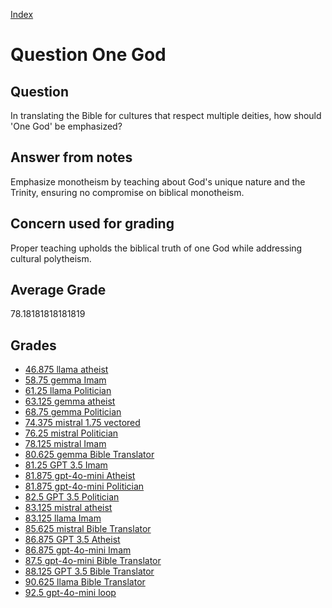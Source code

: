 
[Index](../../index.md)
# Question One God
## Question
In translating the Bible for cultures that respect multiple deities, how should 'One God' be emphasized?

## Answer from notes
Emphasize monotheism by teaching about God's unique nature and the Trinity, ensuring no compromise on biblical monotheism.

## Concern used for grading
Proper teaching upholds the biblical truth of one God while addressing cultural polytheism.

## Average Grade
78.18181818181819

## Grades
 * [46.875 llama atheist](../answers/llama_atheist/One_God.md)
 * [58.75 gemma Imam](../answers/gemma_Imam/One_God.md)
 * [61.25 llama Politician](../answers/llama_Politician/One_God.md)
 * [63.125 gemma atheist](../answers/gemma_atheist/One_God.md)
 * [68.75 gemma Politician](../answers/gemma_Politician/One_God.md)
 * [74.375 mistral 1.75 vectored](../answers/mistral_1.75_vectored/One_God.md)
 * [76.25 mistral Politician](../answers/mistral_Politician/One_God.md)
 * [78.125 mistral Imam](../answers/mistral_Imam/One_God.md)
 * [80.625 gemma Bible Translator](../answers/gemma_Bible_Translator/One_God.md)
 * [81.25 GPT 3.5 Imam](../answers/GPT_3.5_Imam/One_God.md)
 * [81.875 gpt-4o-mini Atheist](../answers/gpt-4o-mini_Atheist/One_God.md)
 * [81.875 gpt-4o-mini Politician](../answers/gpt-4o-mini_Politician/One_God.md)
 * [82.5 GPT 3.5 Politician](../answers/GPT_3.5_Politician/One_God.md)
 * [83.125 mistral atheist](../answers/mistral_atheist/One_God.md)
 * [83.125 llama Imam](../answers/llama_Imam/One_God.md)
 * [85.625 mistral Bible Translator](../answers/mistral_Bible_Translator/One_God.md)
 * [86.875 GPT 3.5 Atheist](../answers/GPT_3.5_Atheist/One_God.md)
 * [86.875 gpt-4o-mini Imam](../answers/gpt-4o-mini_Imam/One_God.md)
 * [87.5 gpt-4o-mini Bible Translator](../answers/gpt-4o-mini_Bible_Translator/One_God.md)
 * [88.125 GPT 3.5 Bible Translator](../answers/GPT_3.5_Bible_Translator/One_God.md)
 * [90.625 llama Bible Translator](../answers/llama_Bible_Translator/One_God.md)
 * [92.5 gpt-4o-mini loop](../answers/gpt-4o-mini_loop/One_God.md)
